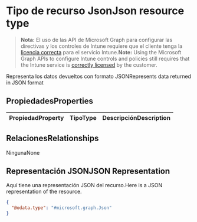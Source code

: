 # <a name="json-resource-type"></a><span data-ttu-id="10559-101">Tipo de recurso Json</span><span class="sxs-lookup"><span data-stu-id="10559-101">Json resource type</span></span>

> <span data-ttu-id="10559-102">**Nota:** El uso de las API de Microsoft Graph para configurar las directivas y los controles de Intune requiere que el cliente tenga la [licencia correcta](https://go.microsoft.com/fwlink/?linkid=839381) para el servicio Intune.</span><span class="sxs-lookup"><span data-stu-id="10559-102">**Note:** Using the Microsoft Graph APIs to configure Intune controls and policies still requires that the Intune service is [correctly licensed](https://go.microsoft.com/fwlink/?linkid=839381) by the customer.</span></span>

<span data-ttu-id="10559-103">Representa los datos devueltos con formato JSON</span><span class="sxs-lookup"><span data-stu-id="10559-103">Represents data returned in JSON format</span></span>
## <a name="properties"></a><span data-ttu-id="10559-104">Propiedades</span><span class="sxs-lookup"><span data-stu-id="10559-104">Properties</span></span>
|<span data-ttu-id="10559-105">Propiedad</span><span class="sxs-lookup"><span data-stu-id="10559-105">Property</span></span>|<span data-ttu-id="10559-106">Tipo</span><span class="sxs-lookup"><span data-stu-id="10559-106">Type</span></span>|<span data-ttu-id="10559-107">Descripción</span><span class="sxs-lookup"><span data-stu-id="10559-107">Description</span></span>|
|:---|:---|:---|

## <a name="relationships"></a><span data-ttu-id="10559-108">Relaciones</span><span class="sxs-lookup"><span data-stu-id="10559-108">Relationships</span></span>
<span data-ttu-id="10559-109">Ninguna</span><span class="sxs-lookup"><span data-stu-id="10559-109">None</span></span>
## <a name="json-representation"></a><span data-ttu-id="10559-110">Representación JSON</span><span class="sxs-lookup"><span data-stu-id="10559-110">JSON Representation</span></span>
<span data-ttu-id="10559-111">Aquí tiene una representación JSON del recurso.</span><span class="sxs-lookup"><span data-stu-id="10559-111">Here is a JSON representation of the resource.</span></span>
<!-- {
  "blockType": "resource",
  "keyProperty": "id",
  "@odata.type": "microsoft.graph.Json"
}
-->
``` json
{
  "@odata.type": "#microsoft.graph.Json"
}
```



